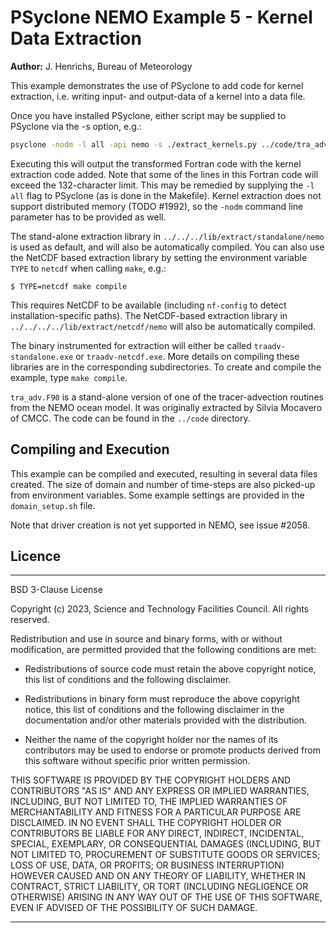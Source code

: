 # PSyclone NEMO Example 5 - Kernel Data Extraction

**Author:** J. Henrichs, Bureau of Meteorology


This example demonstrates the use of PSyclone to add code for kernel
extraction, i.e. writing input- and output-data of a kernel into a data file.

Once you have installed PSyclone, either script may be supplied to
PSyclone via the -s option, e.g.:

```sh
psyclone -nodm -l all -api nemo -s ./extract_kernels.py ../code/tra_adv.F90
```

Executing this will output the transformed Fortran code with the 
kernel extraction code added. Note that some of the lines in this
Fortran code will exceed the 132-character limit. This may be remedied
by supplying the `-l all` flag to PSyclone (as is done in the Makefile).
Kernel extraction does not support distributed memory (TODO #1992), so
the `-nodm` command line parameter has to be provided as well.

The stand-alone extraction library in
``../../../lib/extract/standalone/nemo`` is used as default, and
will also be automatically compiled. You can also use the NetCDF based
extraction library by setting the environment variable `TYPE` to `netcdf`
when calling `make`, e.g.:

    $ TYPE=netcdf make compile

This requires NetCDF to be available (including ``nf-config`` to detect
installation-specific paths). The NetCDF-based extraction library in
``../../../../lib/extract/netcdf/nemo``
will also be automatically compiled.

The binary  instrumented for extraction will either be called
``traadv-standalone.exe`` or ``traadv-netcdf.exe``.
More details on compiling these libraries are in the corresponding
subdirectories. To create and compile the example, type ``make compile``.

`tra_adv.F90` is a stand-alone version of one of the tracer-advection
routines from the NEMO ocean model. It was originally extracted by
Silvia Mocavero of CMCC. The code can be found in the `../code`
directory.

## Compiling and Execution

This example can be compiled and executed, resulting in several
data files created. The size of domain and number of time-steps are also
picked-up from environment variables. Some example settings are provided
in the `domain_setup.sh` file.

Note that driver creation is not yet supported in NEMO, see issue #2058.

## Licence

-----------------------------------------------------------------------------

BSD 3-Clause License

Copyright (c) 2023, Science and Technology Facilities Council.
All rights reserved.

Redistribution and use in source and binary forms, with or without
modification, are permitted provided that the following conditions are met:

* Redistributions of source code must retain the above copyright notice, this
  list of conditions and the following disclaimer.

* Redistributions in binary form must reproduce the above copyright notice,
  this list of conditions and the following disclaimer in the documentation
  and/or other materials provided with the distribution.

* Neither the name of the copyright holder nor the names of its
  contributors may be used to endorse or promote products derived from
  this software without specific prior written permission.

THIS SOFTWARE IS PROVIDED BY THE COPYRIGHT HOLDERS AND CONTRIBUTORS
"AS IS" AND ANY EXPRESS OR IMPLIED WARRANTIES, INCLUDING, BUT NOT
LIMITED TO, THE IMPLIED WARRANTIES OF MERCHANTABILITY AND FITNESS
FOR A PARTICULAR PURPOSE ARE DISCLAIMED. IN NO EVENT SHALL THE
COPYRIGHT HOLDER OR CONTRIBUTORS BE LIABLE FOR ANY DIRECT, INDIRECT,
INCIDENTAL, SPECIAL, EXEMPLARY, OR CONSEQUENTIAL DAMAGES (INCLUDING,
BUT NOT LIMITED TO, PROCUREMENT OF SUBSTITUTE GOODS OR SERVICES;
LOSS OF USE, DATA, OR PROFITS; OR BUSINESS INTERRUPTION) HOWEVER
CAUSED AND ON ANY THEORY OF LIABILITY, WHETHER IN CONTRACT, STRICT
LIABILITY, OR TORT (INCLUDING NEGLIGENCE OR OTHERWISE) ARISING IN
ANY WAY OUT OF THE USE OF THIS SOFTWARE, EVEN IF ADVISED OF THE
POSSIBILITY OF SUCH DAMAGE.

-----------------------------------------------------------------------------
